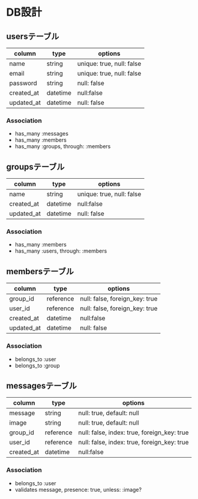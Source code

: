 # DB設計
## usersテーブル
|column|type|options|
|------|----|-------|
|name|string|unique: true, null: false|
|email|string|unique: true, null: false|
|password|string|null: false|
|created_at|datetime|null:false|
|updated_at|datetime|null: false|

### Association
- has_many :messages
- has_many :members
- has_many :groups, through: :members

## groupsテーブル
|column|type|options|
|------|----|-------|
|name|string|unique: true, null: false|
|created_at|datetime|null:false|
|updated_at|datetime|null: false|

### Association
- has_many :members
- has_many :users, through: :members

## membersテーブル
|column|type|options|
|------|----|-------|
|group_id|reference|null: false, foreign_key: true|
|user_id|reference|null: false, foreign_key: true|
|created_at|datetime|null:false|
|updated_at|datetime|null: false|

### Association
- belongs_to :user
- belongs_to :group

## messagesテーブル
|column|type|options|
|------|----|-------|
|message|string|null: true, default: null|
|image|string|null: true, default: null|
|group_id|reference|null: false, index: true, foreign_key: true|
|user_id|reference|null: false, index: true, foreign_key: true|
|created_at|datetime|null:false|

### Association
- belongs_to :user
- validates message, presence: true, unless: :image?
